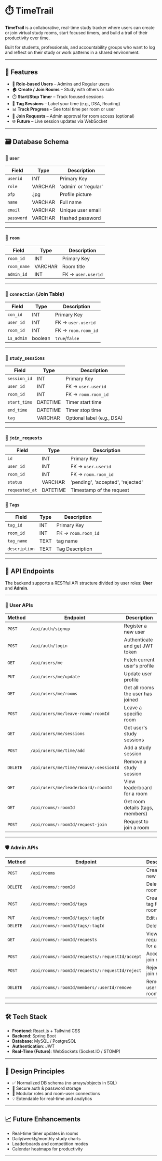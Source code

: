 # ⏱️ TimeTrail

**TimeTrail** is a collaborative, real-time study tracker where users can create or join virtual study rooms, start focused timers, and build a trail of their productivity over time.

Built for students, professionals, and accountability groups who want to log and reflect on their study or work patterns in a shared environment.

---

## 🚀 Features

- 👤 **Role-based Users** – Admins and Regular users
- 🏠 **Create / Join Rooms** – Study with others or solo
- ⏱️ **Start/Stop Timer** – Track focused sessions
- 🧠 **Tag Sessions** – Label your time (e.g., DSA, Reading)
- 📊 **Track Progress** – See total time per room or user
- 🔁 **Join Requests** – Admin approval for room access (optional)
- 🌐 **Future** – Live session updates via WebSocket

---

## 🗃️ Database Schema

### 🔹 `user`
| Field     | Type     | Description                |
|-----------|----------|----------------------------|
| `userid`  | INT      | Primary Key                |
| `role`    | VARCHAR  | 'admin' or 'regular'       |
| `pfp`     | .jpg     | Profile picture            |
| `name`    | VARCHAR  | Full name                  |
| `email`   | VARCHAR  | Unique user email          |
| `password`| VARCHAR  | Hashed password            |

---

### 🔹 `room`
| Field       | Type     | Description              |
|-------------|----------|--------------------------|
| `room_id`   | INT      | Primary Key              |
| `room_name` | VARCHAR  | Room title               |
| `admin_id`  | INT      | FK → `user.userid`       |

---

### 🔹 `connection` (Join Table)
| Field     | Type     | Description               |
|-----------|----------|---------------------------|
| `con_id`  | INT      | Primary Key               |
| `user_id` | INT      | FK → `user.userid`        |
| `room_id` | INT      | FK → `room.room_id`       |
| `is_admin`| boolean  | `true`/`false`            |

---

### 🔹 `study_sessions`
| Field        | Type      | Description                  |
|--------------|-----------|------------------------------|
| `session_id` | INT       | Primary Key                  |
| `user_id`    | INT       | FK → `user.userid`           |
| `room_id`    | INT       | FK → `room.room_id`          |
| `start_time` | DATETIME  | Timer start time             |
| `end_time`   | DATETIME  | Timer stop time              |
| `tag`        | VARCHAR   | Optional label (e.g., DSA)   |

---

### 🔹 `join_requests`
| Field         | Type     | Description                    |
|---------------|----------|--------------------------------|
| `id`          | INT      | Primary Key                    |
| `user_id`     | INT      | FK → `user.userid`             |
| `room_id`     | INT      | FK → `room.room_id`            |
| `status`      | VARCHAR  | 'pending', 'accepted', 'rejected' |
| `requested_at`| DATETIME | Timestamp of the request       |

### 🔹 `Tags`
| Field     | Type     | Description               |
|-----------|----------|---------------------------|
| `tag_id`  | INT      | Primary Key               |
| `room_id` | INT      | FK → `room.room_id`       |
| `tag_name`| TEXT     | tag name                  |
| `description`| TEXT  | Tag Description           |

---

## 📡 API Endpoints

The backend supports a RESTful API structure divided by user roles: **User** and **Admin**.

---

### 👤 User APIs

| Method | Endpoint | Description |
|--------|----------|-------------|
| `POST` | `/api/auth/signup` | Register a new user |
| `POST` | `/api/auth/login` | Authenticate and get JWT token |
| `GET` | `/api/users/me` | Fetch current user's profile |
| `PUT` | `/api/users/me/update` | Update user profile |
| `GET` | `/api/users/me/rooms` | Get all rooms the user has joined |
| `POST` | `/api/users/me/leave-room/:roomId` | Leave a specific room |
| `GET` | `/api/users/me/sessions` | Get user's study sessions |
| `POST` | `/api/users/me/time/add` | Add a study session |
| `DELETE` | `/api/users/me/time/remove/:sessionId` | Remove a study session |
| `GET` | `/api/users/me/leaderboard/:roomId` | View leaderboard for a room |
| `GET` | `/api/rooms/:roomId` | Get room details (tags, members) |
| `POST` | `/api/rooms/:roomId/request-join` | Request to join a room |

---

### 🛡️ Admin APIs

| Method | Endpoint | Description |
|--------|----------|-------------|
| `POST` | `/api/rooms` | Create a new room |
| `DELETE` | `/api/rooms/:roomId` | Delete a room |
| `POST` | `/api/rooms/:roomId/tags` | Create a tag for a room |
| `PUT` | `/api/rooms/:roomId/tags/:tagId` | Edit a tag |
| `DELETE` | `/api/rooms/:roomId/tags/:tagId` | Delete a tag |
| `GET` | `/api/rooms/:roomId/requests` | View all join requests for a room |
| `POST` | `/api/rooms/:roomId/requests/:requestId/accept` | Accept a join request |
| `POST` | `/api/rooms/:roomId/requests/:requestId/reject` | Reject a join request |
| `DELETE` | `/api/rooms/:roomId/members/:userId/remove` | Remove a user from a room |

---


## 🛠 Tech Stack

- **Frontend**: React.js + Tailwind CSS
- **Backend**: Spring Boot
- **Database**: MySQL / PostgreSQL
- **Authentication**: JWT
- **Real-Time (Future)**: WebSockets (Socket.IO / STOMP)

---

## 🧠 Design Principles

- ✅ Normalized DB schema (no arrays/objects in SQL)
- 🔐 Secure auth & password storage
- 🔁 Modular roles and room-user connections
- 💡 Extendable for real-time and analytics

---

## 📈 Future Enhancements

- Real-time timer updates in rooms
- Daily/weekly/monthly study charts
- Leaderboards and competition modes
- Calendar heatmaps for productivity

---

